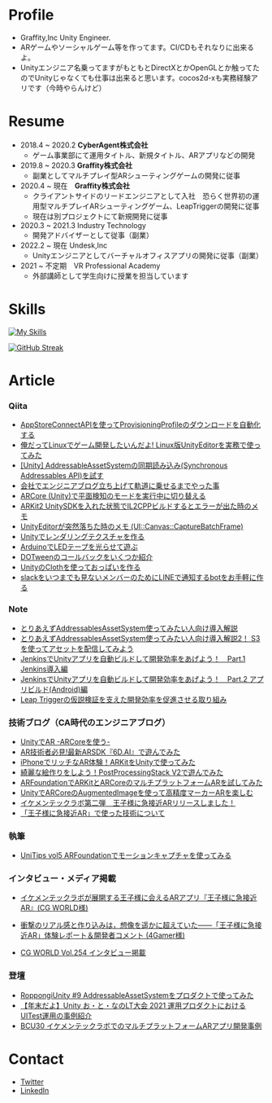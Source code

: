 # Profile
- Graffity,Inc Unity Engineer.
- ARゲームやソーシャルゲーム等を作ってます。CI/CDもそれなりに出来るよ。
- Unityエンジニア名乗ってますがもともとDirectXとかOpenGLとか触ってたのでUnityじゃなくても仕事は出来ると思います。cocos2d-xも実務経験アリです（今時やらんけど）

# Resume
- 2018.4 ~ 2020.2 **CyberAgent株式会社**
  - ゲーム事業部にて運用タイトル、新規タイトル、ARアプリなどの開発
- 2019.8 ~ 2020.3 **Graffity株式会社**
  - 副業としてマルチプレイ型ARシューティングゲームの開発に従事
- 2020.4 ~ 現在　**Graffity株式会社**
  - クライアントサイドのリードエンジニアとして入社　恐らく世界初の運用型マルチプレイARシューティングゲーム、LeapTriggerの開発に従事
  - 現在は別プロジェクトにて新規開発に従事
- 2020.3 ~ 2021.3 Industry Technology
  - 開発アドバイザーとして従事（副業）
- 2022.2 ~ 現在 Undesk,Inc
  - Unityエンジニアとしてバーチャルオフィスアプリの開発に従事（副業）
- 2021 ~ 不定期　VR Professional Academy
  - 外部講師として学生向けに授業を担当しています

# Skills
[![My Skills](https://skillicons.dev/icons?i=unity,androidstudio,arduino,aws,bash,c,cs,cpp,ruby,py,coffeescript,docker,firebase,git,github,gitlab,idea,jenkins,js,linux,raspberrypi,swift,vim,visualstudio,vscode&perline=11)](https://skillicons.dev)


[![GitHub Streak](http://github-readme-streak-stats.herokuapp.com?user=azukizuki&theme=dark&date_format=M%20j%5B%2C%20Y%5D)](https://git.io/streak-stats)

# Article

### Qiita
- [AppStoreConnectAPIを使ってProvisioningProfileのダウンロードを自動化する](https://qiita.com/AzuQiita/items/cc94f14a69215d15262c)
- [俺だってLinuxでゲーム開発したいんだよ! Linux版UnityEditorを実務で使ってみた](https://qiita.com/AzuQiita/items/16ae1154e99c27731cb7)
- [[Unity] AddressableAssetSystemの同期読み込み(Synchronous Addressables API)を試す](https://qiita.com/AzuQiita/items/a1192e5bd8987493af17)
- [会社でエンジニアブログ立ち上げて軌道に乗せるまでやった事](https://qiita.com/AzuQiita/items/437da484d43558b7ee4e)
- [ARCore (Unity)で平面検知のモードを実行中に切り替える](https://qiita.com/AzuQiita/items/5cce17def077e0720999)
- [ARKit2 UnitySDKを入れた状態でIL2CPPビルドするとエラーが出た時のメモ](https://qiita.com/AzuQiita/items/47947135c2e8f43d7b5e)
- [UnityEditorが突然落ちた時のメモ (UI::Canvas::CaptureBatchFrame)](https://qiita.com/AzuQiita/items/5dde21010d2aec246f83)
- [Unityでレンダリングテクスチャを作る](https://qiita.com/AzuQiita/items/2cfae892f12582a0acef)
- [ArduinoでLEDテープを光らせて遊ぶ](https://qiita.com/AzuQiita/items/5fc019dd6683150ee4b4)
- [DOTweenのコールバックをいくつか紹介](https://qiita.com/AzuQiita/items/822e382473e6c0db8237)
- [UnityのClothを使っておっぱいを作る](https://qiita.com/AzuQiita/items/664f103f0dbd4adbcaca)
- [slackをいつまでも見ないメンバーのためにLINEで通知するbotをお手軽に作る](https://qiita.com/AzuQiita/items/35f43b8a5609f037bbef)

### Note
- [とりあえずAddressablesAssetSystem使ってみたい人向け導入解説](https://note.com/graffity/n/na33fd638be48?magazine_key=m896f454ae562)
- [とりあえずAddressablesAssetSystem使ってみたい人向け導入解説2！ S3を使ってアセットを配信してみよう](https://note.com/graffity/n/n8620f244894a?magazine_key=m896f454ae562)
- [JenkinsでUnityアプリを自動ビルドして開発効率をあげよう！　Part.1 Jenkins導入編
](https://note.com/graffity/n/nfa601ab48c97?magazine_key=m896f454ae562)
- [JenkinsでUnityアプリを自動ビルドして開発効率をあげよう！　Part.2 アプリビルド(Android)編
](https://note.com/graffity/n/n9afca9154c50?magazine_key=m896f454ae562)
- [Leap Triggerの仮説検証を支えた開発効率を促進させる取り組み](https://note.com/graffity/n/n4cf88d1a7a62)

### 技術ブログ（CA時代のエンジニアブログ）
- [UnityでAR -ARCoreを使う-](https://blog.gcrest.com/archives/128)
- [AR技術者必見!最新ARSDK『6D.AI』で遊んでみた
](https://blog.gcrest.com/archives/328)
- [iPhoneでリッチなAR体験！ARKitをUnityで使ってみた
](https://blog.gcrest.com/archives/600)
- [綺麗な絵作りをしよう！PostProcessingStack V2で遊んでみた
](https://blog.gcrest.com/archives/913)
- [ARFoundationでARKitとARCoreのマルチプラットフォームARを試してみた
](https://blog.gcrest.com/archives/1046)
- [UnityでARCoreのAugmentedImageを使って高精度マーカーARを楽しむ
](https://blog.gcrest.com/archives/1013)
- [イケメンテックラボ第二弾　王子様に急接近ARリリースしました！
](https://blog.gcrest.com/archives/1126)
- [「王子様に急接近AR」で使った技術について
](https://blog.gcrest.com/archives/1172)

### 執筆
- [UniTips vol5 ARFoundationでモーションキャプチャを使ってみる](https://creator.game.cyberagent.co.jp/?p=6880)

### インタビュー・メディア掲載
- [イケメンテックラボが展開する王子様に会えるARアプリ『王子様に急接近AR』(CG WORLD様)](https://cgworld.jp/feature/201909-254-gcrest.html)

- [衝撃のリアル感と作り込みは，想像を遥かに超えていた――「王子様に急接近AR」体験レポート＆開発者コメント (4Gamer様)](https://www.4gamer.net/games/470/G047069/20190711065/)
- [CG WORLD Vol.254 インタビュー掲載](https://cgworld.jp/magazine/cgw254.html)

### 登壇
- [RoppongiUnity #9  AddressableAssetSystemをプロダクトで使ってみた](https://speakerdeck.com/azukizuki/roppongi-dot-unity-number-9-addressableassetsystemwopurodakutodeshi-tutemita)
- [【年末だよ】Unity お・と・なのLT大会 2021 運用プロダクトにおけるUITest運用の事例紹介](https://learning.unity3d.jp/8174/)
- [BCU30 イケメンテックラボでのマルチプラットフォームARアプリ開発事例
](https://bcu30.jp/2019/booth/gcrest/)


# Contact
- [Twitter](https://twitter.com/Azukiidx)
- [LinkedIn](https://www.linkedin.com/in/kazuaki-terabayashi-2a99ba184/)
